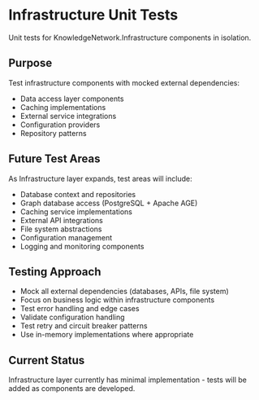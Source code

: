 # Infrastructure Unit Tests

Unit tests for KnowledgeNetwork.Infrastructure components in isolation.

## Purpose
Test infrastructure components with mocked external dependencies:
- Data access layer components
- Caching implementations
- External service integrations
- Configuration providers
- Repository patterns

## Future Test Areas
As Infrastructure layer expands, test areas will include:
- Database context and repositories
- Graph database access (PostgreSQL + Apache AGE)
- Caching service implementations
- External API integrations
- File system abstractions
- Configuration management
- Logging and monitoring components

## Testing Approach
- Mock all external dependencies (databases, APIs, file system)
- Focus on business logic within infrastructure components
- Test error handling and edge cases
- Validate configuration handling
- Test retry and circuit breaker patterns
- Use in-memory implementations where appropriate

## Current Status
Infrastructure layer currently has minimal implementation - tests will be added as components are developed.